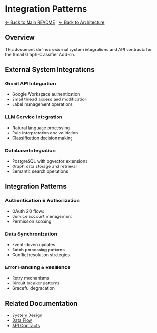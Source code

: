 # Integration Patterns

[← Back to Main README](../../README.md) | [← Back to Architecture](system-design.md)

## Overview

This document defines external system integrations and API contracts for the Gmail Graph-Classifier Add-on.

## External System Integrations

### Gmail API Integration
- Google Workspace authentication
- Email thread access and modification
- Label management operations

### LLM Service Integration
- Natural language processing
- Rule interpretation and validation
- Classification decision making

### Database Integration
- PostgreSQL with pgvector extensions
- Graph data storage and retrieval
- Semantic search operations

## Integration Patterns

### Authentication & Authorization
- OAuth 2.0 flows
- Service account management
- Permission scoping

### Data Synchronization
- Event-driven updates
- Batch processing patterns
- Conflict resolution strategies

### Error Handling & Resilience
- Retry mechanisms
- Circuit breaker patterns
- Graceful degradation

## Related Documentation

- [System Design](system-design.md)
- [Data Flow](data-flow.md)
- [API Contracts](../implementation/api-contracts.md)